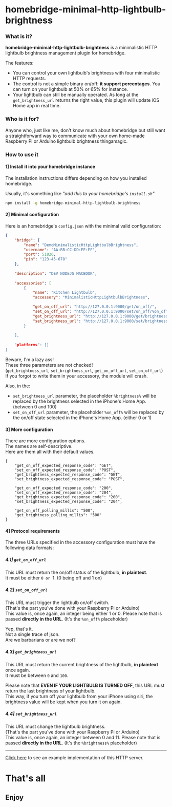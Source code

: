 # homebridge-minimal-http-lightbulb-brightness

### What is it?

**homebridge-minimal-http-lightbulb-brightness** is a minimalistic HTTP lightbulb brightness management plugin for homebridge.

The features:
- You can control your own lightbulb's brightness with four minimalistic HTTP requests.
- The control is not a simple binary on/off: **it support percentages**. You can turn on your lightbulb at 50% or 65% for instance.
- Your lightbulb can still be manually operated. As long at the `get_brightness_url` returns the right value, this plugin will update iOS Home app in real time.

### Who is it for?

Anyone who, just like me, don't know much about homebridge
but still want a straightforward way to communicate with your own home-made Raspberry Pi or Arduino lightbulb brightness thingamagic.

### How to use it

#### 1] Install it into your homebridge instance

The installation instructions differs depending on how you installed homebridge.

Usually, it's something like _"add this to your homebridge's `install.sh`"_
````bash
npm install -g homebridge-minimal-http-lightbulb-brightness
````

#### 2] Minimal configuration

Here is an homebridge's `config.json` with the minimal valid configuration:

````json
{
    "bridge": {
        "name": "DemoMinimalisticHttpLightbulbBrightness",
        "username": "AA:BB:CC:DD:EE:FF",
        "port": 51826,
        "pin": "123-45-678"
    },
  
    "description": "DEV NODEJS MACBOOK",
  
    "accessories": [
        {
            "name": "Kitchen Lightbulb",
            "accessory": "MinimalisticHttpLightbulbBrightness",

            "get_on_off_url": "http://127.0.0.1:9000/get/on_off/",
            "set_on_off_url": "http://127.0.0.1:9000/set/on_off/%on_off%",
            "get_brightness_url": "http://127.0.0.1:9000/get/brightness/",
            "set_brightness_url": "http://127.0.0.1:9000/set/brightness/%brightness%
        }
  
    ],
  
    "platforms": []
}
````

Beware, I'm a lazy ass!  
These three parameters are not checked!  
(`get_brightness_url`, `set_brightness_url`, `get_on_off_url`, `set_on_off_url`)  
If you forgot to write them in your accessory, the module will crash.

Also, in the:
- `set_brightness_url` parameter, the placeholder `%brightness%` will be replaced by the brightness selected in the iPhone's Home App. (between 0 and 100)
- `set_on_off_url` parameter, the placeholder `%on_off%` will be replaced by the on/off state selected in the iPhone's Home App. (either 0 or 1)

#### 3] More configuration

There are more configuration options.  
The names are self-descriptive.  
Here are them all with their default values.

````
{
    "get_on_off_expected_response_code": "GET",
    "set_on_off_expected_response_code": "POST",
    "get_brightness_expected_response_code": "GET",
    "set_brightness_expected_response_code": "POST",
    
    "get_on_off_expected_response_code": "200",
    "set_on_off_expected_response_code": "204",
    "get_brightness_expected_response_code": "200",
    "set_brightness_expected_response_code": "204",
    
    "get_on_off_polling_millis": "500",
    "get_brightness_polling_millis": "500"
}
````

#### 4] Protocol requirements

The three URLs specified in the accessory configuration must have the following data formats:

##### 4.1] `get_on_off_url`

This URL must return the on/off status of the lightbulb, **in plaintext**.  
It must be either `0 or `1.
(0 being off and 1 on)

##### 4.2] `set_on_off_url`

This URL must trigger the lightbulb on/off switch.  
(That's the part you've done with your Raspberry Pi or Arduino)  
This value is, once again, an integer being either 1 or 0.
Please note that is passed **directly in the URL**. (It's the `%on_off%` placeholder)  

Yep, that's it.  
Not a single trace of json.  
Are we barbarians or are we not?    


##### 4.3] `get_brightness_url`

This URL must return the current brightness of the lightbulb, **in plaintext** once again.  
It must be between `0` and `100`.

Please note that **EVEN IF YOUR LIGHTBULB IS TURNED OFF**, this URL must return the last brightness of your lightbulb.  
This way, if you turn off your lightbulb from your iPhone using siri, the brightness value will be kept when you turn it on again.


##### 4.4] `set_brightness_url`

This URL must change the lightbulb brightness.  
(That's the part you've done with your Raspberry Pi or Arduino)  
This value is, once again, an integer between 0 and 11.
Please note that is passed **directly in the URL**. (It's the `%brightness%` placeholder)  

________________________________________

[Click here](EXAMPLE.md) to see an example implementation of this HTTP server.

# That's all

## Enjoy

